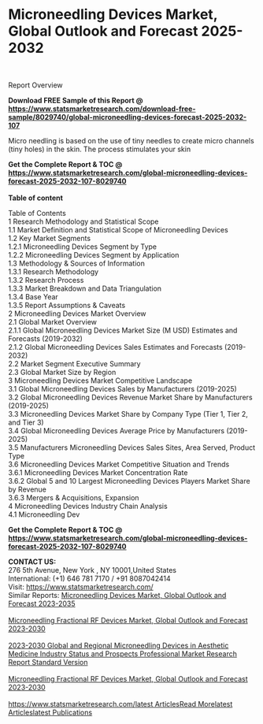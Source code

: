 <h1>Microneedling Devices Market, Global Outlook and Forecast 2025-2032</h1><br/><p>Report Overview</p><p><strong>Download FREE Sample of this Report @ <a href="https://www.statsmarketresearch.com/download-free-sample/8029740/global-microneedling-devices-forecast-2025-2032-107">https://www.statsmarketresearch.com/download-free-sample/8029740/global-microneedling-devices-forecast-2025-2032-107</a></strong></p><p>Micro needling is based on the use of tiny needles to create micro channels (tiny holes) in the skin. The process stimulates your skin</p><div><b>Get the Complete Report & TOC @ <a href="https://www.statsmarketresearch.com/global-microneedling-devices-forecast-2025-2032-107-8029740">https://www.statsmarketresearch.com/global-microneedling-devices-forecast-2025-2032-107-8029740</a></b></div><br><b>Table of content</b><p>Table of Contents<br />1 Research Methodology and Statistical Scope<br />1.1 Market Definition and Statistical Scope of Microneedling Devices<br />1.2 Key Market Segments<br />1.2.1 Microneedling Devices Segment by Type<br />1.2.2 Microneedling Devices Segment by Application<br />1.3 Methodology & Sources of Information<br />1.3.1 Research Methodology<br />1.3.2 Research Process<br />1.3.3 Market Breakdown and Data Triangulation<br />1.3.4 Base Year<br />1.3.5 Report Assumptions & Caveats<br />2 Microneedling Devices Market Overview<br />2.1 Global Market Overview<br />2.1.1 Global Microneedling Devices Market Size (M USD) Estimates and Forecasts (2019-2032)<br />2.1.2 Global Microneedling Devices Sales Estimates and Forecasts (2019-2032)<br />2.2 Market Segment Executive Summary<br />2.3 Global Market Size by Region<br />3 Microneedling Devices Market Competitive Landscape<br />3.1 Global Microneedling Devices Sales by Manufacturers (2019-2025)<br />3.2 Global Microneedling Devices Revenue Market Share by Manufacturers (2019-2025)<br />3.3 Microneedling Devices Market Share by Company Type (Tier 1, Tier 2, and Tier 3)<br />3.4 Global Microneedling Devices Average Price by Manufacturers (2019-2025)<br />3.5 Manufacturers Microneedling Devices Sales Sites, Area Served, Product Type<br />3.6 Microneedling Devices Market Competitive Situation and Trends<br />3.6.1 Microneedling Devices Market Concentration Rate<br />3.6.2 Global 5 and 10 Largest Microneedling Devices Players Market Share by Revenue<br />3.6.3 Mergers & Acquisitions, Expansion<br />4 Microneedling Devices Industry Chain Analysis<br />4.1 Microneedling Dev<br><div><b>Get the Complete Report & TOC @ <a href="https://www.statsmarketresearch.com/global-microneedling-devices-forecast-2025-2032-107-8029740">https://www.statsmarketresearch.com/global-microneedling-devices-forecast-2025-2032-107-8029740</a></b></div></p> <b>CONTACT US:</b><br>276 5th Avenue, New York , NY 10001,United States<br>International: (+1) 646 781 7170 / +91 8087042414<br>Visit: <a href="https://www.statsmarketresearch.com/">https://www.statsmarketresearch.com/</a><br>Similar Reports: <a href="https://www.statsmarketresearch.com/global-microneedling-devices-forecast-2025-2032-107-8029740">Microneedling Devices Market, Global Outlook and Forecast 2023-2035</a><br/><br/><a href="https://www.statsmarketresearch.com/global-microneedling-devices-forecast-2025-2032-107-8029740">Microneedling Fractional RF Devices Market, Global Outlook and Forecast 2023-2030</a><br/><br/><a href="https://www.statsmarketresearch.com/global-microneedling-devices-forecast-2025-2032-107-8029740">2023-2030 Global and Regional Microneedling Devices in Aesthetic Medicine Industry Status and Prospects Professional Market Research Report Standard Version</a><br/><br/><a href="https://www.statsmarketresearch.com/global-microneedling-devices-forecast-2025-2032-107-8029740">Microneedling Fractional RF Devices Market, Global Outlook and Forecast 2023-2030</a><br/><br/><a href="https://gyeongbokgung.com">https://www.statsmarketresearch.com/</a><a href="https://hallyeomaritime.com">latest Articles</a><a href="https://jingwansa.com">Read More</a><a href=https://nguoiviet.jp/">latest Articles</a><a href="https://www.intelmarketresearch.com/">latest Publications</a>
